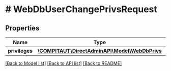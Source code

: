# # WebDbUserChangePrivsRequest

## Properties

Name | Type | Description | Notes
------------ | ------------- | ------------- | -------------
**privileges** | [**\COMPITAUT\DirectAdminAPI\Model\WebDbPrivs**](WebDbPrivs.md) |  |

[[Back to Model list]](../../README.md#models) [[Back to API list]](../../README.md#endpoints) [[Back to README]](../../README.md)
